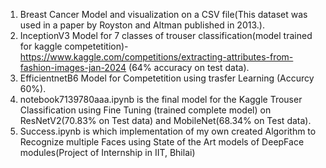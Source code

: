 1. Breast Cancer Model and visualization on a CSV file(This dataset was used in a paper by Royston and Altman published in 2013.).
2. InceptionV3 Model for 7 classes of trouser classification(model trained for kaggle competetition)-https://www.kaggle.com/competitions/extracting-attributes-from-fashion-images-jan-2024 (64% accuracy on test data).
3. EfficientnetB6 Model for Competetition using trasfer Learning (Accurcy 60%).
4. notebook7139780aaa.ipynb is the final model for the Kaggle Trouser Classification using Fine Tuning (trained complete model) on ResNetV2(70.83% on Test data) and MobileNet(68.34% on Test data).
5. Success.ipynb is which implementation of my own created Algorithm to Recognize multiple Faces using State of the Art models of DeepFace modules(Project of Internship in IIT, Bhilai)
